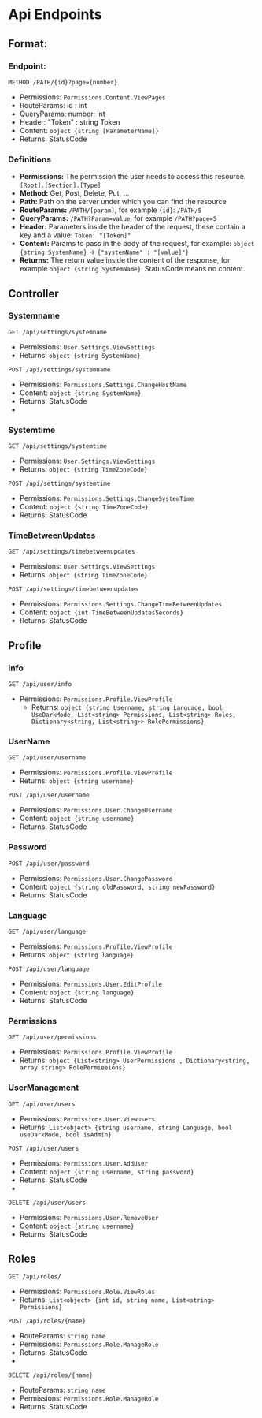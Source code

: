 # Api Endpoints

## Format:

### Endpoint:
```http
METHOD /PATH/{id}?page={number}
```
- Permissions: `Permissions.Content.ViewPages`
- RouteParams: id : int
- QueryParams: number: int
- Header: "Token" : string Token
- Content: `object {string [ParameterName]}`
- Returns: StatusCode


### Definitions
- **Permissions:** The permission the user needs to access this resource. `[Root].[Section].[Type]`
- **Method:** Get, Post, Delete, Put, ...
- **Path:** Path on the server under which you can find the resource
- **RouteParams:** `/PATH/[param]`, for example `{id}`: `/PATH/5`
- **QueryParams:** `/PATH?Param=value`, for example `/PATH?page=5`
- **Header:** Parameters inside the header of the request, these contain a key and a value: `Token: "[Token]"`
- **Content:** Params to pass in the body of the request, for example: `object {string SystemName}` -> `{"systemName" : "[value]"}`
- **Returns:** The return value inside the content of the response, for example `object {string SystemName}`. StatusCode means no content.


## Controller

### Systemname
```http
GET /api/settings/systemname
```
- Permissions: `User.Settings.ViewSettings`
- Returns: `object {string SystemName}`

```http
POST /api/settings/systemname
```
- Permissions: `Permissions.Settings.ChangeHostName`
- Content: `object {string SystemName}`
- Returns: StatusCode
- 
### Systemtime

```http
GET /api/settings/systemtime
```
- Permissions: `User.Settings.ViewSettings`
- Returns: `object {string TimeZoneCode}`

```http
POST /api/settings/systemtime
```
- Permissions: `Permissions.Settings.ChangeSystemTime`
- Content: `object {string TimeZoneCode}`
- Returns: StatusCode

### TimeBetweenUpdates

```http
GET /api/settings/timebetweenupdates
```
- Permissions: `User.Settings.ViewSettings`
- Returns: `object {string TimeZoneCode}`

```http
POST /api/settings/timebetweenupdates
```
- Permissions: `Permissions.Settings.ChangeTimeBetweenUpdates`
- Content: `object {int TimeBetweenUpdatesSeconds}`
- Returns: StatusCode

## Profile 

### info

```http
GET /api/user/info
```
- Permissions: `Permissions.Profile.ViewProfile`
  - Returns: `object {string Username, string Language, bool UseDarkMode, List<string> Permissions, List<string> Roles, Dictionary<string, List<string>> RolePermissions}`

### UserName

```http
GET /api/user/username
```
- Permissions: `Permissions.Profile.ViewProfile`
- Returns: `object {string username}`

```http
POST /api/user/username
```
- Permissions: `Permissions.User.ChangeUsername`
- Content: `object {string username}`
- Returns: StatusCode

### Password

```http
POST /api/user/password
```
- Permissions: `Permissions.User.ChangePassword`
- Content: `object {string oldPassword, string newPassword}`
- Returns: StatusCode

### Language

```http
GET /api/user/language
```
- Permissions: `Permissions.Profile.ViewProfile`
- Returns: `object {string language}`

```http
POST /api/user/language
```
- Permissions: `Permissions.User.EditProfile`
- Content: `object {string language}`
- Returns: StatusCode

### Permissions

```http
GET /api/user/permissions
```
- Permissions: `Permissions.Profile.ViewProfile`
- Returns: `object {List<string> UserPermissions , Dictionary<string, array string> RolePermieeions}`

### UserManagement

```http
GET /api/user/users
```
- Permissions: `Permissions.User.Viewusers`
- Returns: `List<object> {string username, string Language, bool useDarkMode, bool isAdmin}`

```http
POST /api/user/users
```
- Permissions: `Permissions.User.AddUser`
- Content: `object {string username, string password}`
- Returns: StatusCode
- 
```http
DELETE /api/user/users
```
- Permissions: `Permissions.User.RemoveUser`
- Content: `object {string username}`
- Returns: StatusCode

## Roles

```http
GET /api/roles/
```
- Permissions: `Permissions.Role.ViewRoles`
- Returns: `List<object> {int id, string name, List<string> Permissions}`

```http
POST /api/roles/{name}
```
- RouteParams: `string name`
- Permissions: `Permissions.Role.ManageRole`
- Returns: StatusCode
-
```http
DELETE /api/roles/{name}
```
- RouteParams: `string name`
- Permissions: `Permissions.Role.ManageRole`
- Returns: StatusCode


